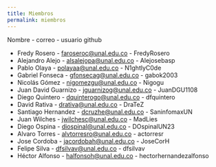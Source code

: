 ```yaml
---
title: Miembros
permalink: miembros
---
```

<!-- 
faroseroc@unal.edu.co
alsalejopa@unal.edu.co 
polayaa@unal.edu.co 
gfonsecag@unal.edu.co
nigomezgu@unal.edu.co
jguarnizog@unal.edu.co 
dquinterogo@unal.edu.co 
drativa@unal.edu.co 
darianos@unal.edu.co
halfonsoh@unal.edu.co
-->

Nombre - correo - usuario github

- Fredy Rosero - [faroseroc@unal.edu.co](mailto:faroseroc@unal.edu.co) - FredyRosero
- Alejandro Alejo - [alsalejopa@unal.edu.co](mailto:alsalejopa@unal.edu.co) - Alejosebasp
- Pablo Olaya - [polayaa@unal.edu.co](mailto:polayaa@unal.edu.co) - N1ghtlyC0de
- Gabriel Fonseca - [gfonsecag@unal.edu.co](mailto:gfonsecag@unal.edu.co) - gabok2003
- Nicolás Gómez - [nigomezgu@unal.edu.co](mailto:nigomezgu@unal.edu.co) - Nigogu
- Juan David Guarnizo - jguarnizog@unal.edu.co - JuanDGU1108
- Diego Quintero - [dquinterogo@unal.edu.co](mailto:dquinterogo@unal.edu.co) - dfquintero
- David Rativa - [drativa@unal.edu.co](mailto:drativa@unal.edu.co) - DraTeZ
- Santiago Hernandez - [dcruzhe@unal.edu.co](mailto:dcruzhe@unal.edu.co) - SaninfomaxUN
- Juan Wilches -  [jwilchesc@unal.edu.co](mailto:jwilchesc@unal.edu.co) - MadLies
- Diego Ospina - [diospinal@unal.edu.co](mailto:diospinal@unal.edu.co) - DOspinalUN23
- Alvaro Torres - [alvtorresro@unal.edu.co](mailto:alvtorresro@unal.edu.co) - actorresr
- Jose Cordoba - [jacordobah@unal.edu.co](mailto:jacordobah@unal.edu.co) - JoseCorH
- Felipe Silva - [dfsilvav@unal.edu.co](mailto:dfsilvav@unal.edu.co) - dfsilvav
- Héctor Alfonso - [halfonsoh@unal.edu.co](mailto:halfonsoh@unal.edu.co) - hectorhernandezalfonso
